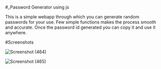 #_Password Generator using js

This is a simple webapp through which you can generate random passwords for your use. Few simple functions makes the process smooth and accurate. Once the password id generated you can copy it and use it anywhere.

#Screenshots

![Screenshot (464)](https://github.com/iamharsh42/my-javascript-journey/assets/90254587/4bb06867-65e6-4b68-be6a-9513f62025d6)

![Screenshot (465)](https://github.com/iamharsh42/my-javascript-journey/assets/90254587/75f5e081-8c0d-4e3b-be19-56453a143e28)

